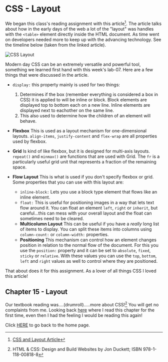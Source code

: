 # CSS - Layout
We began this class's reading assignment with this article[^1].  The article talks about how in the early days of the web a lot of the "layout" was handles with the `<table>` element directly inside the HTML document.  As time went on developers needed more to keep up with the advancing technology. See the timeline below (taken from the linked article).

![CSS Layout](https://web-dev.imgix.net/image/VbAJIREinuYvovrBzzvEyZOpw5w1/vDDoFFoPVgJEuEaqcP4H.svg)

Modern day CSS can be an extremely versatile and powerful tool, something we learned first hand with this week's lab-07.  Here are a few things that were discussed in the article.

- `display:` this property mainly is used for two things:
  
  1. Determines if the box (remember everything is considered a box in CSS) it is applied to will be inline or block.  Block elements are displayed top to bottom each on a new line.  Inline elements are displayed next to eachother on the same line. 
  2. This also used to determine how the children of an element will behave.

- **Flexbox** This is used as a layout mechanism for one-dimensional layouts. `align-items`, `justify-content` and `flex-wrap` are all properties used by flexbox.   

- **Grid** Is kind of like flexbox, but it is designed for multi-axis layouts.  `repeat()` and `minmax()` are functions that are used with Grid. The `fr` is a particularly useful grid unit that represents a fraction of the remaining space.

- **Flow Layout** This is what is used if you don't specify flexbox or grid. Some properties that you can use with this layout are:
  - `inline-block:` Lets you use a block type element that flows like an inline element.
  - `float:` This is useful for positioning images in a way that lets text flow around it.  You can float an element `left`, `right` or `inherit`, but careful...this can mess with your overall layout and the float can sometimes need to be cleared. 
  - **Multicolumn Layout** This can be useful if you have a _really_ long list of items to display.  You can split these items into columns using `column-count:` or `column-width:` properties.
  - **Positioning** This mechanism can control how an element changes position in relation to the normal flow of the document. For this you use the `position:` property and it can be set to `absolute`, `fixed`, `sticky` or `relative`.  With these values you can use the `top`, `bottom`, `left` and `right` values as well to control where they are positioned. 

That about does it for this assignment.  As a lover of all things CSS I loved this article! 

## Chapter 15 - Layout

Our textbook reading was....(drumroll).....more about CSS![^2] You will get no complaints from me.  Looking back [here](class-04.md) where I read this chapter for the first time, even then I had the feeling I would be reading this again!  
 







Click [HERE](README.md) to go back to the home page.

[^1]: [CSS and Layout Article](https://web.dev/learn/css/layout/)

[^2]: HTML & CSS: Design and Build Websites by Jon Duckett; ISBN 978-1-118-00818-8